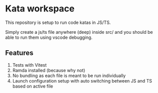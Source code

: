 # Kata workspace

This repository is setup to run code katas in JS/TS.

Simply create a js/ts file anywhere (deep) inside src/ and you should be able to run them using vscode debugging.

## Features
1. Tests with Vitest
2. Ramda installed (because why not)
3. No bundling as each file is meant to be run individually
4. Launch configuration setup with auto switching between JS and TS based on active file
